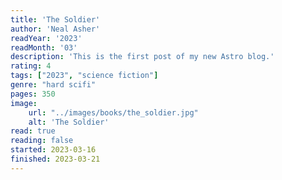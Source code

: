 ```yaml
---
title: 'The Soldier'
author: 'Neal Asher'
readYear: '2023'
readMonth: '03'
description: 'This is the first post of my new Astro blog.'
rating: 4
tags: ["2023", "science fiction"]
genre: "hard scifi"
pages: 350
image:
    url: "../images/books/the_soldier.jpg"
    alt: 'The Soldier'
read: true
reading: false
started: 2023-03-16
finished: 2023-03-21
---
```



